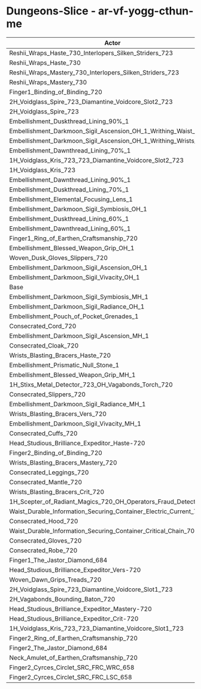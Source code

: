 # Dungeons-Slice - ar-vf-yogg-cthun-me
| Actor | DPS | Increase |
|---|:---:|:---:|
|Reshii_Wraps_Haste_730_Interlopers_Silken_Striders_723|4988304|1.80%|
|Reshii_Wraps_Haste_730|4983447|1.70%|
|Reshii_Wraps_Mastery_730_Interlopers_Silken_Striders_723|4972384|1.48%|
|Reshii_Wraps_Mastery_730|4968383|1.39%|
|Finger1_Binding_of_Binding_720|4950220|1.02%|
|2H_Voidglass_Spire_723_Diamantine_Voidcore_Slot2_723|4940334|0.82%|
|2H_Voidglass_Spire_723|4937443|0.76%|
|Embellishment_Duskthread_Lining_90%_1|4936756|0.75%|
|Embellishment_Darkmoon_Sigil_Ascension_OH_1_Writhing_Waist_1|4935987|0.73%|
|Embellishment_Darkmoon_Sigil_Ascension_OH_1_Writhing_Wrists_1|4930268|0.62%|
|Embellishment_Dawnthread_Lining_70%_1|4927604|0.56%|
|1H_Voidglass_Kris_723_723_Diamantine_Voidcore_Slot2_723|4926442|0.54%|
|1H_Voidglass_Kris_723|4925671|0.52%|
|Embellishment_Dawnthread_Lining_90%_1|4924956|0.51%|
|Embellishment_Duskthread_Lining_70%_1|4923313|0.47%|
|Embellishment_Elemental_Focusing_Lens_1|4918886|0.38%|
|Embellishment_Darkmoon_Sigil_Symbiosis_OH_1|4915602|0.32%|
|Embellishment_Duskthread_Lining_60%_1|4912890|0.26%|
|Embellishment_Dawnthread_Lining_60%_1|4911678|0.24%|
|Finger1_Ring_of_Earthen_Craftsmanship_720|4909120|0.18%|
|Embellishment_Blessed_Weapon_Grip_OH_1|4908434|0.17%|
|Woven_Dusk_Gloves_Slippers_720|4908011|0.16%|
|Embellishment_Darkmoon_Sigil_Ascension_OH_1|4906912|0.14%|
|Embellishment_Darkmoon_Sigil_Vivacity_OH_1|4904074|0.08%|
|Base|4900070|0.00%|
|Embellishment_Darkmoon_Sigil_Symbiosis_MH_1|4899950|0.00%|
|Embellishment_Darkmoon_Sigil_Radiance_OH_1|4899421|-0.01%|
|Embellishment_Pouch_of_Pocket_Grenades_1|4899050|-0.02%|
|Consecrated_Cord_720|4895863|-0.09%|
|Embellishment_Darkmoon_Sigil_Ascension_MH_1|4895330|-0.10%|
|Consecrated_Cloak_720|4892896|-0.15%|
|Wrists_Blasting_Bracers_Haste_720|4890928|-0.19%|
|Embellishment_Prismatic_Null_Stone_1|4890608|-0.19%|
|Embellishment_Blessed_Weapon_Grip_MH_1|4890112|-0.20%|
|1H_Stixs_Metal_Detector_723_OH_Vagabonds_Torch_720|4889360|-0.22%|
|Consecrated_Slippers_720|4888799|-0.23%|
|Embellishment_Darkmoon_Sigil_Radiance_MH_1|4887741|-0.25%|
|Wrists_Blasting_Bracers_Vers_720|4887398|-0.26%|
|Embellishment_Darkmoon_Sigil_Vivacity_MH_1|4885063|-0.31%|
|Consecrated_Cuffs_720|4884678|-0.31%|
|Head_Studious_Brilliance_Expeditor_Haste-720|4882632|-0.36%|
|Finger2_Binding_of_Binding_720|4882260|-0.36%|
|Wrists_Blasting_Bracers_Mastery_720|4882222|-0.36%|
|Consecrated_Leggings_720|4881783|-0.37%|
|Consecrated_Mantle_720|4879860|-0.41%|
|Wrists_Blasting_Bracers_Crit_720|4877739|-0.46%|
|1H_Scepter_of_Radiant_Magics_720_OH_Operators_Fraud_Detector_723|4874228|-0.53%|
|Waist_Durable_Information_Securing_Container_Electric_Current_701|4873181|-0.55%|
|Consecrated_Hood_720|4873089|-0.55%|
|Waist_Durable_Information_Securing_Container_Critical_Chain_701|4867804|-0.66%|
|Consecrated_Gloves_720|4866955|-0.68%|
|Consecrated_Robe_720|4866625|-0.68%|
|Finger1_The_Jastor_Diamond_684|4861996|-0.78%|
|Head_Studious_Brilliance_Expeditor_Vers-720|4859806|-0.82%|
|Woven_Dawn_Grips_Treads_720|4859499|-0.83%|
|2H_Voidglass_Spire_723_Diamantine_Voidcore_Slot1_723|4857553|-0.87%|
|2H_Vagabonds_Bounding_Baton_720|4855911|-0.90%|
|Head_Studious_Brilliance_Expeditor_Mastery-720|4854261|-0.93%|
|Head_Studious_Brilliance_Expeditor_Crit-720|4847291|-1.08%|
|1H_Voidglass_Kris_723_723_Diamantine_Voidcore_Slot1_723|4845408|-1.12%|
|Finger2_Ring_of_Earthen_Craftsmanship_720|4837759|-1.27%|
|Finger2_The_Jastor_Diamond_684|4829232|-1.45%|
|Neck_Amulet_of_Earthen_Craftsmanship_720|4828339|-1.46%|
|Finger2_Cyrces_Circlet_SRC_FRC_WRC_658|4787352|-2.30%|
|Finger2_Cyrces_Circlet_SRC_FRC_LSC_658|4750378|-3.05%|
